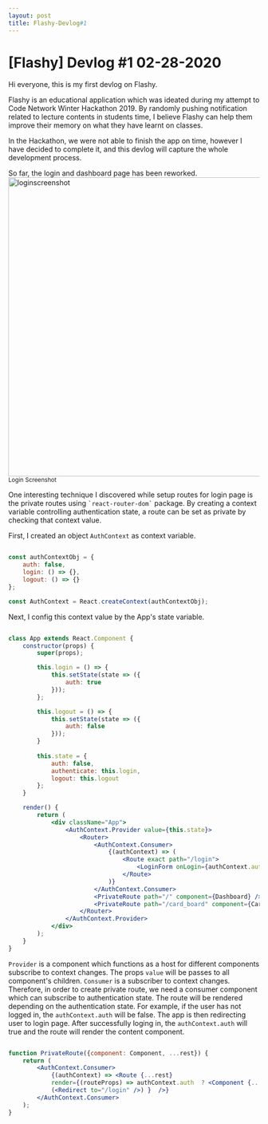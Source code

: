 ```yaml
---
layout: post
title: Flashy-Devlog#1
---
```


# [Flashy] Devlog #1 02-28-2020

Hi everyone, this is my first devlog on Flashy.

Flashy is an educational application which was ideated during my attempt to Code Network Winter Hackathon 2019. By randomly pushing notification related to lecture contents in students time, I believe Flashy can help them improve their memory on what they have learnt on classes.

In the Hackathon, we were not able to finish the app on time, however I have decided to complete it, and this devlog will capture the whole development process.

So far, the login and dashboard page has been reworked. 
<br>
<img src="{{ site.url }}/assets/login_screenshot.png" alt="loginscreenshot" width="600" />
<small>Login Screenshot</small>
<br>

One interesting technique I discovered while setup routes for login page is the private routes using `` `react-router-dom` `` package. By creating a context variable controlling authentication state, a route can be set as private by checking that context value.

First, I created an object ```AuthContext``` as context variable.

~~~ javascript

const authContextObj = {
    auth: false,
    login: () => {},
    logout: () => {}
};

const AuthContext = React.createContext(authContextObj);
~~~

Next, I config this context value by the App's state variable.
~~~ jsx

class App extends React.Component {
	constructor(props) {
		super(props);

		this.login = () => {
			this.setState(state => ({
				auth: true
			}));
		};

		this.logout = () => {
			this.setState(state => ({
				auth: false
			}));
		}
		
		this.state = {
			auth: false,
			authenticate: this.login,
			logout: this.logout
		};
	}

    render() {
		return (
			<div className="App">
				<AuthContext.Provider value={this.state}>
					<Router>
						<AuthContext.Consumer>
							{(authContext) => (
								<Route exact path="/login">
									<LoginForm onLogin={authContext.authenticate} />
								</Route>
							)}
						</AuthContext.Consumer>
						<PrivateRoute path="/" component={Dashboard} />
						<PrivateRoute path="/card_board" component={CardScreen} /> 
					</Router>
				</AuthContext.Provider>
			</div>
		);
	}
}
~~~

```Provider``` is a component which functions as a host for different components subscribe to context changes. The props ```value``` will be passes to all component's children. 
```Consumer``` is a subscriber to context changes. Therefore, in order to create private route, we need a consumer component which can subscribe to authentication state. The route will be rendered depending on the authentication state. For example, if the user has not logged in, the ```authContext.auth``` will be false. The app is then redirecting user to login page. After successfully loging in, the ```authContext.auth``` will true and the route will render the content component. 


~~~ jsx

function PrivateRoute({component: Component, ...rest}) {
	return (
		<AuthContext.Consumer>
			{(authContext) => <Route {...rest}
			render={(routeProps) => authContext.auth  ? <Component {...routeProps} />: 
			(<Redirect to="/login" />) }  />}
		</AuthContext.Consumer>
	);
}

~~~



<!-- <br>
<img src="/assets/dashboard_screenshot.png" alt="dashboardscreenshot" width="600" />
<small>Dashboard Screenshot</small> -->



